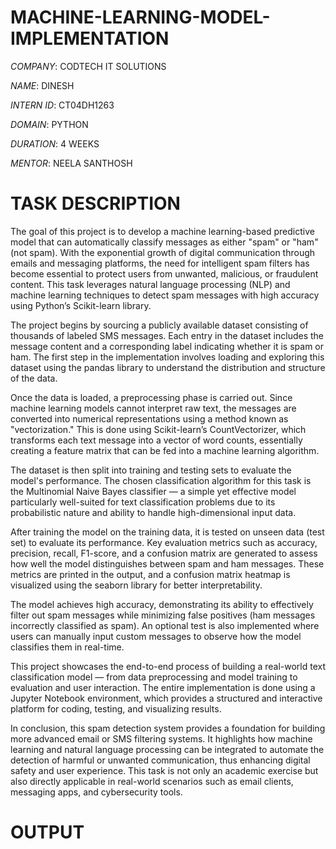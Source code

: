 # MACHINE-LEARNING-MODEL-IMPLEMENTATION

*COMPANY*: CODTECH IT SOLUTIONS

*NAME*: DINESH

*INTERN ID*: CT04DH1263

*DOMAIN*: PYTHON

*DURATION*: 4 WEEKS

*MENTOR*: NEELA SANTHOSH

# TASK DESCRIPTION

The goal of this project is to develop a machine learning-based predictive model that can automatically classify messages as either "spam" or "ham" (not spam). With the exponential growth of digital communication through emails and messaging platforms, the need for intelligent spam filters has become essential to protect users from unwanted, malicious, or fraudulent content. This task leverages natural language processing (NLP) and machine learning techniques to detect spam messages with high accuracy using Python’s Scikit-learn library.

The project begins by sourcing a publicly available dataset consisting of thousands of labeled SMS messages. Each entry in the dataset includes the message content and a corresponding label indicating whether it is spam or ham. The first step in the implementation involves loading and exploring this dataset using the pandas library to understand the distribution and structure of the data.

Once the data is loaded, a preprocessing phase is carried out. Since machine learning models cannot interpret raw text, the messages are converted into numerical representations using a method known as "vectorization." This is done using Scikit-learn’s CountVectorizer, which transforms each text message into a vector of word counts, essentially creating a feature matrix that can be fed into a machine learning algorithm.

The dataset is then split into training and testing sets to evaluate the model's performance. The chosen classification algorithm for this task is the Multinomial Naive Bayes classifier — a simple yet effective model particularly well-suited for text classification problems due to its probabilistic nature and ability to handle high-dimensional input data.

After training the model on the training data, it is tested on unseen data (test set) to evaluate its performance. Key evaluation metrics such as accuracy, precision, recall, F1-score, and a confusion matrix are generated to assess how well the model distinguishes between spam and ham messages. These metrics are printed in the output, and a confusion matrix heatmap is visualized using the seaborn library for better interpretability.

The model achieves high accuracy, demonstrating its ability to effectively filter out spam messages while minimizing false positives (ham messages incorrectly classified as spam). An optional test is also implemented where users can manually input custom messages to observe how the model classifies them in real-time.

This project showcases the end-to-end process of building a real-world text classification model — from data preprocessing and model training to evaluation and user interaction. The entire implementation is done using a Jupyter Notebook environment, which provides a structured and interactive platform for coding, testing, and visualizing results.

In conclusion, this spam detection system provides a foundation for building more advanced email or SMS filtering systems. It highlights how machine learning and natural language processing can be integrated to automate the detection of harmful or unwanted communication, thus enhancing digital safety and user experience. This task is not only an academic exercise but also directly applicable in real-world scenarios such as email clients, messaging apps, and cybersecurity tools.

# OUTPUT

